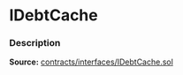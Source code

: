 # IDebtCache

### Description <a href="description" id="description"></a>

**Source:** [contracts/interfaces/IDebtCache.sol](https://github.com/perifinance/peri-finance/blob/master/contracts/interfaces/IDebtCache.sol)
